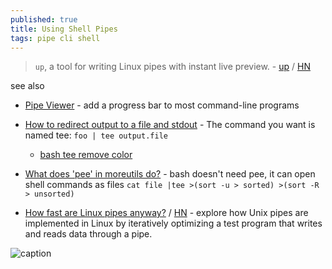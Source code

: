 ```yaml
---
published: true
title: Using Shell Pipes
tags: pipe cli shell
---
```

> `up`, a tool for writing Linux pipes with instant live preview. - [up](https://github.com/akavel/up) / [HN](https://news.ycombinator.com/item?id=26644110)

see also
- [	Pipe Viewer](https://news.ycombinator.com/item?id=33244768) -  add a progress bar to most command-line programs
- [How to redirect output to a file and stdout](https://stackoverflow.com/questions/418896/how-to-redirect-output-to-a-file-and-stdout?rq=1) - The command you want is named tee: `foo | tee output.file`
	- [bash tee remove color](https://stackoverflow.com/questions/8720508/bash-tee-remove-color)

- [What does 'pee' in moreutils do?](https://serverfault.com/questions/96245/linux-debian-what-does-pee-in-moreutils-do) - bash doesn't need pee, it can open shell commands as files `cat file |tee >(sort -u > sorted) >(sort -R > unsorted)`

- [How fast are Linux pipes anyway?](https://mazzo.li/posts/fast-pipes.html) / [HN](https://news.ycombinator.com/item?id=37782493) -  explore how Unix pipes are implemented in Linux by iteratively optimizing a test program that writes and reads data through a pipe.

![caption](https://raw.githubusercontent.com/akavel/up/master/up.gif)
